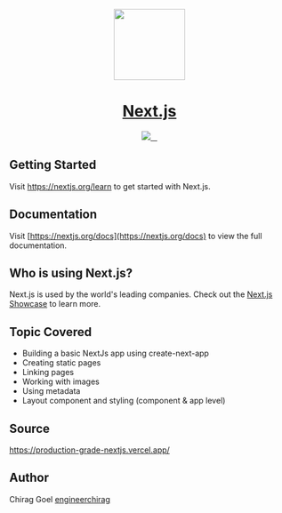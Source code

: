 <p align="center">
  <a href="https://nextjs.org">
    <img src="https://assets.vercel.com/image/upload/v1607554385/repositories/next-js/next-logo.png" height="128">
    <h1 align="center">Next.js</h1>
  </a>
</p>

<p align="center">
  <a aria-label="Vercel logo" href="https://vercel.com">
    <img src="https://img.shields.io/badge/MADE%20BY%20Vercel-000000.svg?style=for-the-badge&logo=Vercel&labelColor=000">
  </a>
  <a aria-label="NPM version" href="https://www.npmjs.com/package/next">
    <img alt="" src="https://img.shields.io/npm/v/next.svg?style=for-the-badge&labelColor=000000">
  </a>
  <a aria-label="License" href="https://github.com/vercel/next.js/blob/canary/license.md">
    <img alt="" src="https://img.shields.io/npm/l/next.svg?style=for-the-badge&labelColor=000000">
  </a>
  <a aria-label="Join the community on GitHub" href="https://github.com/vercel/next.js/discussions">
    <img alt="" src="https://img.shields.io/badge/Join%20the%20community-blueviolet.svg?style=for-the-badge&logo=Next.js&labelColor=000000&logoWidth=20">
  </a>
</p>

## Getting Started

Visit <a aria-label="next.js learn" href="https://nextjs.org/learn">https://nextjs.org/learn</a> to get started with Next.js.

## Documentation

Visit [https://nextjs.org/docs](https://nextjs.org/docs) to view the full documentation.

## Who is using Next.js?

Next.js is used by the world's leading companies. Check out the [Next.js Showcase](https://nextjs.org/showcase) to learn more.

## Topic Covered

-   Building a basic NextJs app using create-next-app
-   Creating static pages
-   Linking pages
-   Working with images
-   Using metadata
-   Layout component and styling (component & app level)

## Source

https://production-grade-nextjs.vercel.app/

## Author

Chirag Goel [engineerchirag](http://www.engineerchirag.in)
